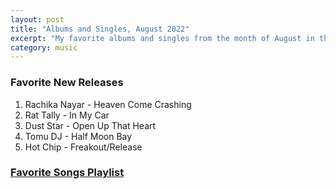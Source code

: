 ```yaml
---
layout: post
title: "Albums and Singles, August 2022"
excerpt: "My favorite albums and singles from the month of August in the 2022nd year. "
category: music
---
```


### Favorite New Releases

1. Rachika Nayar - Heaven Come Crashing
1. Rat Tally - In My Car
1. Dust Star - Open Up That Heart
1. Tomu DJ - Half Moon Bay
1. Hot Chip - Freakout/Release

### <a href="https://open.spotify.com/playlist/4tqj3QVASECGGSK7gwFEI4" target="_blank" rel="noopener">Favorite Songs Playlist</a>
